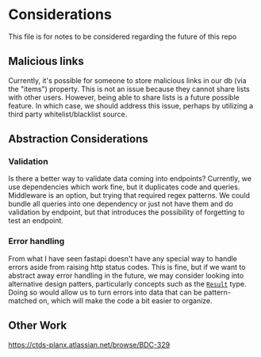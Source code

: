 # Considerations

This file is for notes to be considered regarding the future of this repo

## Malicious links

Currently, it's possible for someone to store malicious links in our db (via the "items") property. 
This is not an issue because they cannot share lists with other users. However, being able to share
lists is a future possible feature. In which case, we should address this issue, perhaps by utilizing a
third party whitelist/blacklist source. 

## Abstraction Considerations

### Validation
Is there a better way to validate data coming into endpoints?
Currently, we use dependencies which work fine, but it duplicates code and queries. 
Middleware is an option, but trying that required regex patterns. 
We could bundle all queries into one dependency or just not have them and do
validation by endpoint, but that introduces the possibility of forgetting to test
an endpoint.

### Error handling
From what I have seen fastapi doesn't have any special way to handle 
errors aside from raising http status codes. This is fine, but if we want
to abstract away error handling in the future, we may consider looking into
alternative design patters, particularly concepts such as the [`Result`](https://doc.rust-lang.org/std/result/) type.
Doing so would allow us to turn errors into data that can be pattern-matched 
on, which will make the code a bit easier to organize.

## Other Work

https://ctds-planx.atlassian.net/browse/BDC-329